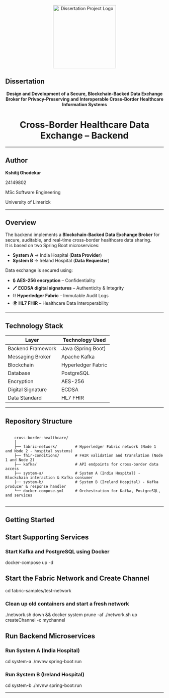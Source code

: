 <p align="center">
  <img src="ULlogo.png" alt="Dissertation Project Logo" width="200"/>
</p>

## Dissertation

<p align="center">
  <b>Design and Development of a Secure, Blockchain-Backed Data Exchange Broker for Privacy-Preserving and Interoperable Cross-Border Healthcare Information Systems</b>
</p>

<h1 align="center">Cross-Border Healthcare Data Exchange – Backend</h1>

---

## Author

**Kshitij Ghodekar**

24149802

MSc Software Engineering

University of Limerick

---

## Overview
The backend implements a **Blockchain-Backed Data Exchange Broker** for secure, auditable, and real-time cross-border healthcare data sharing.  
It is based on two Spring Boot microservices:

- **System A** → India Hospital (**Data Provider**)  
- **System B** → Ireland Hospital (**Data Requester**)  

Data exchange is secured using:
- 🔒 **AES-256 encryption** – Confidentiality  
- 🖊 **ECDSA digital signatures** – Authenticity & Integrity  
- ⛓ **Hyperledger Fabric** – Immutable Audit Logs  
- 🌍 **HL7 FHIR** – Healthcare Data Interoperability  

---

## Technology Stack

| Layer                | Technology Used    |
|----------------------|--------------------|
| Backend Framework    | Java (Spring Boot) |
| Messaging Broker     | Apache Kafka       |
| Blockchain           | Hyperledger Fabric |
| Database             | PostgreSQL         |
| Encryption           | AES-256            |
| Digital Signature    | ECDSA              |
| Data Standard        | HL7 FHIR           |

---

## Repository Structure

<pre lang="text">
    <code>
    cross-border-healthcare/
    │
    ├── fabric-network/        # Hyperledger Fabric network (Node 1 and Node 2 - hospital systems)
    ├── fhir-conditions/       # FHIR validation and translation (Node 1 and Node 2)
    ├── kafka/                 # API endpoints for cross-border data access
    ├── system-a/              # System A (India Hospital) - Blockchain interaction & Kafka consumer
    ├── system-b/              # System B (Ireland Hospital) - Kafka producer & response handler
    └── docker-compose.yml     # Orchestration for Kafka, PostgreSQL, and services
    </code>
</pre>

---
## Getting Started

## Start Supporting Services
### Start Kafka and PostgreSQL using Docker
docker-compose up -d


## Start the Fabric Network and Create Channel
cd fabric-samples/test-network

### Clean up old containers and start a fresh network
./network.sh down && docker system prune -af
./network.sh up createChannel -c mychannel



## Run Backend Microservices
### Run System A (India Hospital)
cd system-a
./mvnw spring-boot:run

### Run System B (Ireland Hospital)
cd system-b
./mvnw spring-boot:run

---

